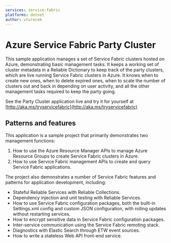 ```yaml
---
services: service-fabric
platforms: dotnet
author: vturecek
---
```


# Azure Service Fabric Party Cluster

This sample application manages a set of Service Fabric clusters hosted on Azure, demonstrating basic management tasks. It keeps a working set of cluster metadata in a Reliable Dictionary to keep track of the party clusters, which are live running Service Fabric clusters in Azure. It knows when to create new ones, when to delete expired ones, when to scale the number of clusters out and back in depending on user activity, and all the other management tasks required to keep the party going.  

See the Party Cluster application live and try it for yourself at [http://aka.ms/tryservicefabric](http://aka.ms/tryservicefabric)

## Patterns and features

This application is a sample project that primarily demonstrates two management functions:

1.  How to use the Azure Resource Manager APIs to manage Azure Resource Groups to create Service Fabric clusters in Azure. 
2.  How to use Service Fabric management APIs to create and query Service Fabric applications.

The project also demonstrates a number of Service Fabric features and patterns for application development, including:


-  Stateful Reliable Services with Reliable Collections.
-  Dependency injection and unit testing with Reliable Services.
-  How to use Service Fabric configuration packages, both the built-in Settings.xml config and custom JSON configuration, with rolling updates without restarting services.
-  How to encrypt sensitive data in Service Fabric configuration packages.
-  Inter-service communication using the Service Fabric remoting stack.
-  Diagnostics with Elastic Search through ETW event sources.
-  How to write a stateless Web API front-end service.

